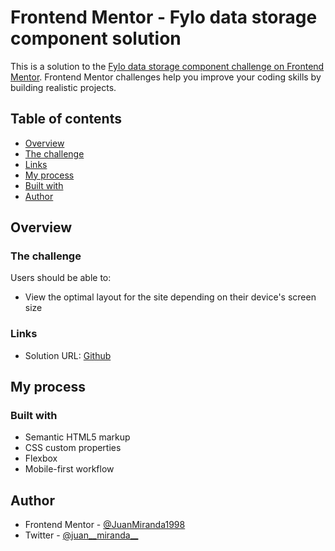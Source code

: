 # Frontend Mentor - Fylo data storage component solution

This is a solution to the [Fylo data storage component challenge on Frontend Mentor](https://www.frontendmentor.io/challenges/fylo-data-storage-component-1dZPRbV5n). Frontend Mentor challenges help you improve your coding skills by building realistic projects. 

## Table of contents

- [Overview](#overview)
- [The challenge](#the-challenge)
- [Links](#links)
- [My process](#my-process)
- [Built with](#built-with)
- [Author](#author)


## Overview

### The challenge

Users should be able to:

- View the optimal layout for the site depending on their device's screen size


### Links

- Solution URL: [Github](https://github.com/JuanMiranda1998/fylo-data-storage-frontend-mentor)


## My process

### Built with

- Semantic HTML5 markup
- CSS custom properties
- Flexbox
- Mobile-first workflow


## Author

- Frontend Mentor - [@JuanMiranda1998](https://www.frontendmentor.io/profile/JuanMiranda1998)
- Twitter - [@juan__miranda__](https://twitter.com/juan__miranda__)
